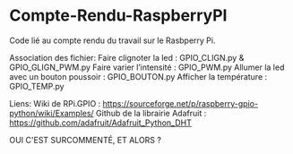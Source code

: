 # Compte-Rendu-RaspberryPI
Code lié au compte rendu du travail sur le Rasbperry Pi.

Association des fichier:
  Faire clignoter la led  : GPIO_CLIGN.py & GPIO_GLIGN_PWM.py
  Faire varier l’intensité : GPIO_PWM.py
  Allumer la led avec un bouton poussoir : GPIO_BOUTON.py
  Afficher la température : GPIO_TEMP.py

Liens:
Wiki de RPi.GPIO : https://sourceforge.net/p/raspberry-gpio-python/wiki/Examples/
Github de la librairie Adafruit : https://github.com/adafruit/Adafruit_Python_DHT


OUI C'EST SURCOMMENTÉ, ET ALORS ? 
